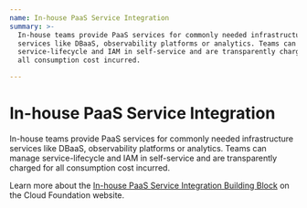```yaml
---
name: In-house PaaS Service Integration
summary: >-
  In-house teams provide PaaS services for commonly needed infrastructure
  services like DBaaS, observability platforms or analytics. Teams can manage
  service-lifecycle and IAM in self-service and are transparently charged for
  all consumption cost incurred.

---
```


# In-house PaaS Service Integration

In-house teams provide PaaS services for commonly needed infrastructure services like DBaaS, observability platforms or analytics. Teams can manage service-lifecycle and IAM in self-service and are transparently charged for all consumption cost incurred.

Learn more about the [In-house PaaS Service Integration Building Block](https://cloudfoundation.meshcloud.io/maturity-model/service-ecosystem/in-house-paas-service-integration.html) on the Cloud Foundation website.
